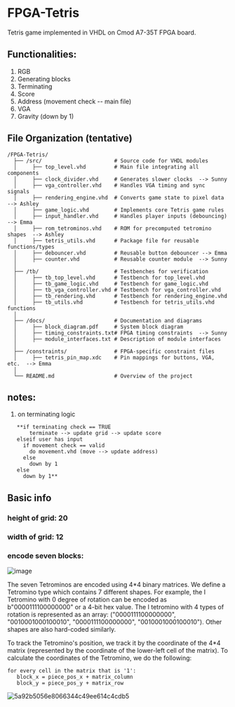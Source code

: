 # FPGA-Tetris
Tetris game implemented in VHDL on Cmod A7-35T FPGA board. 


## Functionalities:
1. RGB
2. Generating blocks
3. Terminating
4. Score
5. Address (movement check -- main file)
6. VGA
7. Gravity (down by 1)

## File Organization (tentative)
```
/FPGA-Tetris/
  ├── /src/                       # Source code for VHDL modules
  │     ├── top_level.vhd         # Main file integrating all components 
  │     ├── clock_divider.vhd     # Generates slower clocks  --> Sunny
  │     ├── vga_controller.vhd    # Handles VGA timing and sync signals 
  │     ├── rendering_engine.vhd  # Converts game state to pixel data  --> Ashley
  │     ├── game_logic.vhd        # Implements core Tetris game rules
  │     ├── input_handler.vhd     # Handles player inputs (debouncing)  --> Emma
  │     ├── rom_tetrominos.vhd    # ROM for precomputed tetromino shapes  --> Ashley
  │     ├── tetris_utils.vhd      # Package file for reusable functions/types
  │     ├── debouncer.vhd         # Reusable button debouncer --> Emma
  │     ├── counter.vhd           # Reusable counter module  --> Sunny
  │
  ├── /tb/                        # Testbenches for verification
  │     ├── tb_top_level.vhd      # Testbench for top_level.vhd
  │     ├── tb_game_logic.vhd     # Testbench for game_logic.vhd
  │     ├── tb_vga_controller.vhd # Testbench for vga_controller.vhd
  │     ├── tb_rendering.vhd      # Testbench for rendering_engine.vhd
  │     ├── tb_utils.vhd          # Testbench for tetris_utils.vhd functions
  │
  ├── /docs/                      # Documentation and diagrams
  │     ├── block_diagram.pdf     # System block diagram
  │     ├── timing_constraints.txt# FPGA timing constraints  --> Sunny
  │     ├── module_interfaces.txt # Description of module interfaces  
  │
  ├── /constraints/               # FPGA-specific constraint files
  │     ├── tetris_pin_map.xdc    # Pin mappings for buttons, VGA, etc.  --> Emma
  │
  └── README.md                   # Overview of the project

```

## notes:
1. on terminating logic
```
   **if terminating check == TRUE
       terminate --> update grid --> update score
   elseif user has input
     if movement check == valid
       do movement.vhd (move --> update address)
     else
       down by 1
   else
     down by 1**
   ```

## Basic info
   
### height of grid: 20
   
### width of grid: 12

### encode seven blocks:
   ![image](https://github.com/user-attachments/assets/6b8032a0-da16-42fc-9e3d-d66bcd1c9183)

   The seven Tetrominos are encoded using 4*4 binary matrices. We define a Tetromino type which contains 7 different shapes. For example, the I Tetromino with 0 degree of rotation can be encoded as b"0000111100000000" or a 4-bit hex value. The I tetromino with 4 types of rotation is represented as an array: ("0000111100000000", "0010001000100010", "0000111100000000", "0010001000100010"). Other shapes are also hard-coded similarly. 

   To track the Tetromino's position, we track it by the coordinate of the 4*4 matrix (represented by the coordinate of the lower-left cell of the matrix). To calculate the coordinates of the Tetromino, we do the following: 
   ```
   for every cell in the matrix that is '1':
      block_x = piece_pos_x + matrix_column
      block_y = piece_pos_y + matrix_row
   ```

![5a92b5056e8066344c49ee614c4cdb5](https://github.com/user-attachments/assets/d4328eef-e87e-468e-a14e-ee5d7bcabd87)

   
